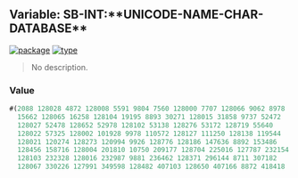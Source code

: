 ## Variable: SB-INT:\*\*UNICODE-NAME-CHAR-DATABASE\*\*
[![package](https://img.shields.io/badge/Package-SB--INT-5f9ea0.svg?style=social&colorA=999999)](../) [![type](https://img.shields.io/badge/Type-Variable-5f9ea0.svg?style=social&colorA=999999)](../#variable) 

> No description.

### Value
```cl
#(2088 128028 4872 128008 5591 9804 7560 128000 7707 128066 9062 8978
  15662 128065 16258 128104 19195 8893 30271 128015 31858 9737 52472
  128027 52478 128652 52978 128102 53138 128276 53172 128719 55640
  128022 57325 128002 101928 9978 110572 128127 111250 128138 119544
  128021 120274 128273 120994 9926 128776 128186 147636 8892 153486
  128456 158716 128004 201810 10750 209177 128704 225016 127787 232154
  128103 232328 128016 232987 9881 236462 128371 296144 8711 307182
  128067 330226 127991 349598 128482 407103 128650 407166 8872 418418 ..)
```
